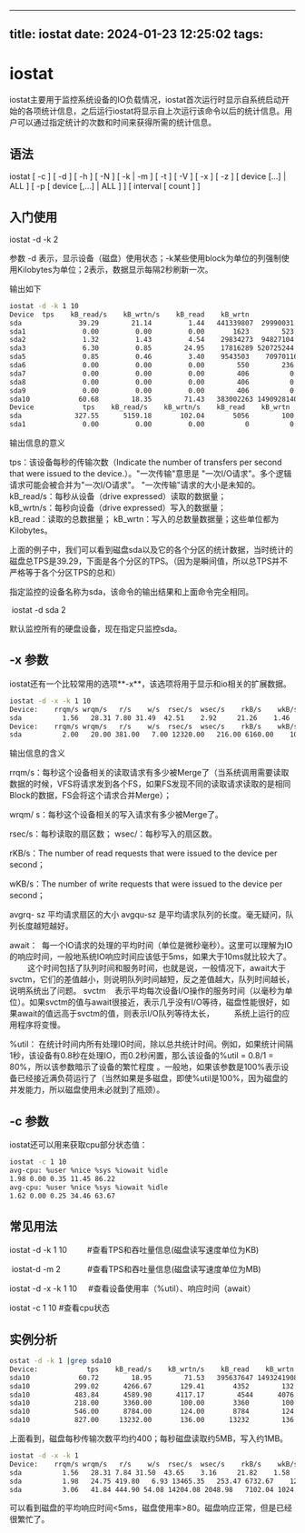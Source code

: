 ***

title: iostat
date: 2024-01-23 12:25:02
tags:
-----

# iostat

iostat主要用于监控系统设备的IO负载情况，iostat首次运行时显示自系统启动开始的各项统计信息，之后运行iostat将显示自上次运行该命令以后的统计信息。用户可以通过指定统计的次数和时间来获得所需的统计信息。

## **语法**

iostat \[ -c ] \[ -d ] \[ -h ] \[ -N ] \[ -k | -m ] \[ -t ] \[ -V ] \[ -x ] \[ -z ] \[ device \[...] | ALL ] \[ -p \[ device \[,...] | ALL ] ] \[ interval \[ count ] ]

## **入门使用**

iostat -d -k 2

参数 -d 表示，显示设备（磁盘）使用状态；-k某些使用block为单位的列强制使用Kilobytes为单位；2表示，数据显示每隔2秒刷新一次。

输出如下

```bash
iostat -d -k 1 10 
Device  tps    kB_read/s    kB_wrtn/s    kB_read    kB_wrtn 
sda              39.29        21.14         1.44   441339807  29990031 
sda1              0.00         0.00         0.00       1623        523 
sda2              1.32         1.43         4.54    29834273  94827104 
sda3              6.30         0.85        24.95    17816289 520725244 
sda5              0.85         0.46         3.40    9543503    70970116 
sda6              0.00         0.00         0.00        550        236 
sda7              0.00         0.00         0.00        406          0 
sda8              0.00         0.00         0.00        406          0 
sda9              0.00         0.00         0.00        406          0 
sda10            60.68        18.35        71.43   383002263 1490928140 
Device            tps    kB_read/s    kB_wrtn/s    kB_read    kB_wrtn 
sda             327.55      5159.18       102.04       5056        100 
sda1              0.00         0.00         0.00          0          0
```

输出信息的意义

tps：该设备每秒的传输次数（Indicate the number of transfers per second that were issued to the device.）。"一次传输"意思是 "一次I/O请求"。多个逻辑请求可能会被合并为"一次I/O请求"。 "一次传输"请求的大小是未知的。 kB\_read/s：每秒从设备（drive expressed）读取的数据量； \
kB\_wrtn/s：每秒向设备（drive expressed）写入的数据量； \
kB\_read：读取的总数据量； kB\_wrtn：写入的总数量数据量；这些单位都为Kilobytes。

上面的例子中，我们可以看到磁盘sda以及它的各个分区的统计数据，当时统计的磁盘总TPS是39.29，下面是各个分区的TPS。（因为是瞬间值，所以总TPS并不严格等于各个分区TPS的总和）

指定监控的设备名称为sda，该命令的输出结果和上面命令完全相同。

 iostat -d sda 2

默认监控所有的硬盘设备，现在指定只监控sda。 

## **-x 参数**

iostat还有一个比较常用的选项\*\*-x\*\*，该选项将用于显示和io相关的扩展数据。

```bash
iostat -d -x -k 1 10 
Device:    rrqm/s wrqm/s   r/s    w/s  rsec/s  wsec/s    rkB/s    wkB/s avgrq-sz avgqu-sz   await  svctm  %util 
sda          1.56   28.31 7.80 31.49  42.51    2.92     21.26    1.46     1.16      0.03   0.79    2.62 10.28 
Device:    rrqm/s wrqm/s   r/s    w/s  rsec/s  wsec/s    rkB/s    wkB/s avgrq-sz avgqu-sz   await  svctm  %util 
sda          2.00   20.00 381.00   7.00 12320.00   216.00 6160.00    108.00   32.31     1.75     4.50  2.17   84.20
```

输出信息的含义

rrqm/s：每秒这个设备相关的读取请求有多少被Merge了（当系统调用需要读取数据的时候，VFS将请求发到各个FS，如果FS发现不同的读取请求读取的是相同Block的数据，FS会将这个请求合并Merge）；

wrqm/ s：每秒这个设备相关的写入请求有多少被Merge了。

rsec/s：每秒读取的扇区数； wsec/：每秒写入的扇区数。 

rKB/s：The number of read requests that were issued to the device per second； 

wKB/s：The number of write requests that were issued to the device per second； 

avgrq- sz 平均请求扇区的大小 avgqu-sz 是平均请求队列的长度。毫无疑问，队列长度越短越好。     

await：  每一个IO请求的处理的平均时间（单位是微秒毫秒）。这里可以理解为IO的响应时间，一般地系统IO响应时间应该低于5ms，如果大于10ms就比较大了。         这个时间包括了队列时间和服务时间，也就是说，一般情况下，await大于svctm，它们的差值越小，则说明队列时间越短，反之差值越大，队列时间越长，说明系统出了问题。 svctm    表示平均每次设备I/O操作的服务时间（以毫秒为单位）。如果svctm的值与await很接近，表示几乎没有I/O等待，磁盘性能很好，如果await的值远高于svctm的值，则表示I/O队列等待太长，         系统上运行的应用程序将变慢。 

%util： 在统计时间内所有处理IO时间，除以总共统计时间。例如，如果统计间隔1秒，该设备有0.8秒在处理IO，而0.2秒闲置，那么该设备的%util = 0.8/1 = 80%，所以该参数暗示了设备的繁忙程度 。一般地，如果该参数是100%表示设备已经接近满负荷运行了（当然如果是多磁盘，即使%util是100%，因为磁盘的并发能力，所以磁盘使用未必就到了瓶颈）。

## **-c 参数**

iostat还可以用来获取cpu部分状态值：

```bash
iostat -c 1 10 
avg-cpu: %user %nice %sys %iowait %idle 
1.98 0.00 0.35 11.45 86.22 
avg-cpu: %user %nice %sys %iowait %idle 
1.62 0.00 0.25 34.46 63.67
```

## **常见用法**

iostat -d -k 1 10         #查看TPS和吞吐量信息(磁盘读写速度单位为KB)

 iostat-d -m 2            #查看TPS和吞吐量信息(磁盘读写速度单位为MB) 

iostat -d -x -k 1 10     #查看设备使用率（%util）、响应时间（await） 

iostat -c 1 10 #查看cpu状态

## **实例分析**

```bash
ostat -d -k 1 |grep sda10 
Device:            tps    kB_read/s    kB_wrtn/s    kB_read    kB_wrtn 
sda10            60.72        18.95        71.53   395637647 1493241908 
sda10           299.02      4266.67       129.41       4352        132 
sda10           483.84      4589.90      4117.17        4544      4076 
sda10           218.00      3360.00       100.00       3360        100 
sda10           546.00      8784.00       124.00       8784        124 
sda10           827.00     13232.00       136.00      13232        136
```

上面看到，磁盘每秒传输次数平均约400；每秒磁盘读取约5MB，写入约1MB。

```bash
iostat -d -x -k 1 
Device:    rrqm/s wrqm/s   r/s    w/s  rsec/s  wsec/s    rkB/s    wkB/s avgrq-sz avgqu-sz   await  svctm  %util 
sda          1.56   28.31 7.84 31.50  43.65    3.16     21.82    1.58     1.19      0.03   0.80    2.61 10.29 
sda          1.98   24.75 419.80   6.93 13465.35   253.47 6732.67    126.73   32.15     2.00     4.70  2.00   85.25 
sda          3.06   41.84 444.90 54.08 14204.08 2048.98   7102.04 1024.49    32.57      2.10   4.21    1.85 92.24
```

可以看到磁盘的平均响应时间<5ms，磁盘使用率>80。磁盘响应正常，但是已经很繁忙了。
